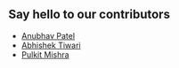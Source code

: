 ## Say hello to our contributors

* [Anubhav Patel](https://github.com/anubhavp28)
* [Abhishek Tiwari](https://github.com/zeus0789)
* [Pulkit Mishra](https://github.com/PulkitMishra)
